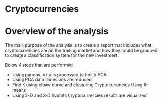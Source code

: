 # Cryptocurrencies

# Overview of the analysis

The main purpose of the analysis is to create a report that includes what cryptocurrencies are on the trading market and how they could be grouped to create a classification system for the new investment.

 Below 4 steps that are performed

 - Using pandas, data is processed to fed to PCA
 -  Using PCA data dimesions are reduced
 -  Find K using elbow curve and clustering Cryptocurrencies Using K-means
 -  Using 2-D and 3-D hvplots Cryptocurrencies results are visualized


